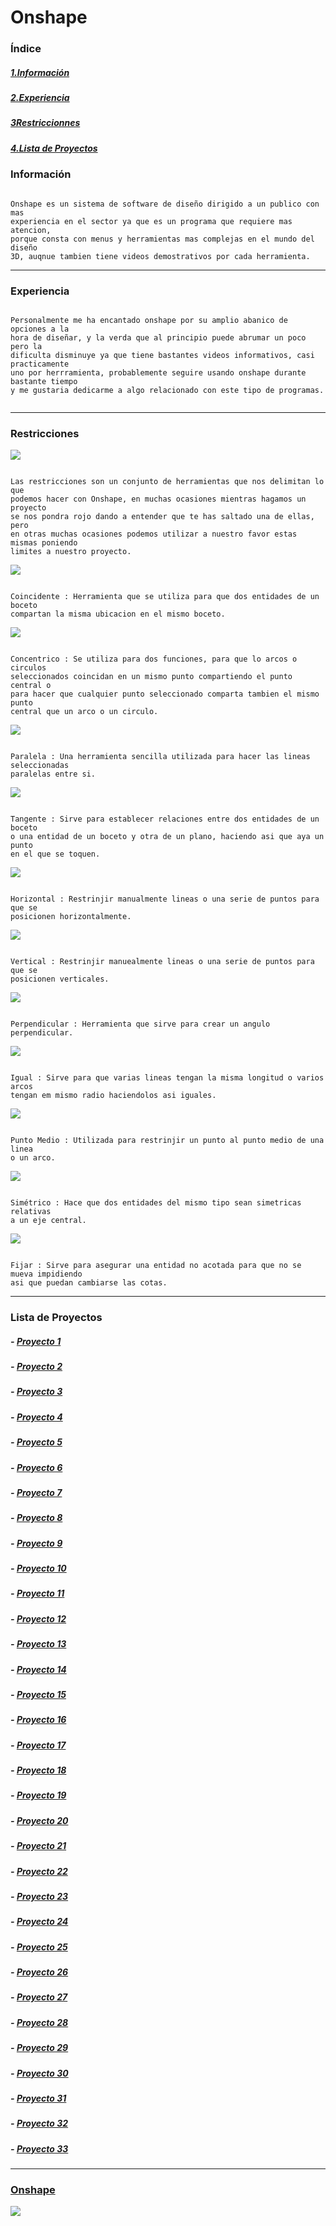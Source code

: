 # Onshape

### Índice

##### [1.Información](https://github.com/Baultek/3D/blob/main/Onshape.md#informaci%C3%B3n)

##### [2.Experiencia](https://github.com/Baultek/3D/edit/main/Onshape.md#experiencia)

##### [3Restriccionnes](https://github.com/Baultek/3D/edit/main/Onshape.md#restricciones)

##### [4.Lista de Proyectos](https://github.com/Baultek/3D/edit/main/Onshape.md#lista-de-proyectos)

### Información

```

Onshape es un sistema de software de diseño dirigido a un publico con mas
experiencia en el sector ya que es un programa que requiere mas atencion,
porque consta con menus y herramientas mas complejas en el mundo del diseño
3D, auqnue tambien tiene videos demostrativos por cada herramienta.

```
 
---

### Experiencia

```

Personalmente me ha encantado onshape por su amplio abanico de opciones a la
hora de diseñar, y la verda que al principio puede abrumar un poco pero la
dificulta disminuye ya que tiene bastantes videos informativos, casi practicamente
uno por herrramienta, probablemente seguire usando onshape durante bastante tiempo
y me gustaria dedicarme a algo relacionado con este tipo de programas.


```

---

### Restricciones

![](https://github.com/Baultek/3D/blob/main/Imagenes%203D/Restricciones.png?raw=true)

```

Las restricciones son un conjunto de herramientas que nos delimitan lo que
podemos hacer con Onshape, en muchas ocasiones mientras hagamos un proyecto
se nos pondra rojo dando a entender que te has saltado una de ellas, pero
en otras muchas ocasiones podemos utilizar a nuestro favor estas mismas poniendo
limites a nuestro proyecto.

```

![](https://github.com/Baultek/3D/blob/main/Imagenes%203D/Coincidente%201.png?raw=true)

```

Coincidente : Herramienta que se utiliza para que dos entidades de un boceto
compartan la misma ubicacion en el mismo boceto.

```

![](https://github.com/Baultek/3D/blob/main/Imagenes%203D/concentrico%202.png?raw=true)

```

Concentrico : Se utiliza para dos funciones, para que lo arcos o circulos
seleccionados coincidan en un mismo punto compartiendo el punto central o
para hacer que cualquier punto seleccionado comparta tambien el mismo punto
central que un arco o un circulo.

```

![](https://github.com/Baultek/3D/blob/main/Imagenes%203D/paralela%203.png?raw=true)

```

Paralela : Una herramienta sencilla utilizada para hacer las lineas seleccionadas
paralelas entre si.

```

![](https://github.com/Baultek/3D/blob/main/Imagenes%203D/tangente%204.png?raw=true)

```

Tangente : Sirve para establecer relaciones entre dos entidades de un boceto
o una entidad de un boceto y otra de un plano, haciendo asi que aya un punto
en el que se toquen.

```

![](https://github.com/Baultek/3D/blob/main/Imagenes%203D/horizontal%205.png?raw=true)

```

Horizontal : Restrinjir manualmente lineas o una serie de puntos para que se
posicionen horizontalmente.

```

![](https://github.com/Baultek/3D/blob/main/Imagenes%203D/Vertical%206.png?raw=true)

```

Vertical : Restrinjir manuealmente lineas o una serie de puntos para que se
posicionen verticales.

```

![](https://github.com/Baultek/3D/blob/main/Imagenes%203D/perpendicular%207.png?raw=true)

```

Perpendicular : Herramienta que sirve para crear un angulo perpendicular.

```

![](https://github.com/Baultek/3D/blob/main/Imagenes%203D/igual%208.png?raw=true)

```

Igual : Sirve para que varias lineas tengan la misma longitud o varios arcos
tengan em mismo radio haciendolos asi iguales.

```

![](https://github.com/Baultek/3D/blob/main/Imagenes%203D/Punto%20Medio%209.png?raw=true)

```

Punto Medio : Utilizada para restrinjir un punto al punto medio de una linea
o un arco.

```

![](https://github.com/Baultek/3D/blob/main/Imagenes%203D/simetrico%2010.png?raw=true)

```

Simétrico : Hace que dos entidades del mismo tipo sean simetricas relativas
a un eje central.

```

![](https://github.com/Baultek/3D/blob/main/Imagenes%203D/Fijar%2011.png?raw=true)

```

Fijar : Sirve para asegurar una entidad no acotada para que no se mueva impidiendo
asi que puedan cambiarse las cotas.

```

---

### Lista de Proyectos

##### - [Proyecto 1](https://cad.onshape.com/documents/c2462b535728cea8724cc3ac/w/f5e3070fbd807c68b1aebce3/e/b38e9313b6d47a8768e20485)

##### - [Proyecto 2](https://cad.onshape.com/documents/f68fa6dbf2516451887ef612/w/d246c796719f708e9ac259c7/e/e8ce4fb1066b776ca2ee95f8)

##### - [Proyecto 3](https://cad.onshape.com/documents/8ba69a5de7f8e8bf31e5f427/w/f0b63a0672f2bb2765311926/e/135e4dbabc7f4c900a41d8c7)

##### - [Proyecto 4](https://cad.onshape.com/documents/8ba69a5de7f8e8bf31e5f427/w/f0b63a0672f2bb2765311926/e/135e4dbabc7f4c900a41d8c7)

##### - [Proyecto 5](https://cad.onshape.com/documents/8ba69a5de7f8e8bf31e5f427/w/f0b63a0672f2bb2765311926/e/135e4dbabc7f4c900a41d8c7)

##### - [Proyecto 6](https://cad.onshape.com/documents/8ba69a5de7f8e8bf31e5f427/w/f0b63a0672f2bb2765311926/e/135e4dbabc7f4c900a41d8c7)

##### - [Proyecto 7](https://cad.onshape.com/documents/8ba69a5de7f8e8bf31e5f427/w/f0b63a0672f2bb2765311926/e/135e4dbabc7f4c900a41d8c7)

##### - [Proyecto 8](https://cad.onshape.com/documents/8ba69a5de7f8e8bf31e5f427/w/f0b63a0672f2bb2765311926/e/135e4dbabc7f4c900a41d8c7)

##### - [Proyecto 9](https://cad.onshape.com/documents/8ba69a5de7f8e8bf31e5f427/w/f0b63a0672f2bb2765311926/e/135e4dbabc7f4c900a41d8c7)

##### - [Proyecto 10](https://cad.onshape.com/documents/8ba69a5de7f8e8bf31e5f427/w/f0b63a0672f2bb2765311926/e/135e4dbabc7f4c900a41d8c7)

##### - [Proyecto 11](https://cad.onshape.com/documents/8ba69a5de7f8e8bf31e5f427/w/f0b63a0672f2bb2765311926/e/135e4dbabc7f4c900a41d8c7)

##### - [Proyecto 12](https://cad.onshape.com/documents/8ba69a5de7f8e8bf31e5f427/w/f0b63a0672f2bb2765311926/e/135e4dbabc7f4c900a41d8c7)

##### - [Proyecto 13](https://cad.onshape.com/documents/bc70c35242ec30b1741ac304/w/f9496823cf8f37805fb75491/e/ce76305fc3b4094a98b02ef5)

##### - [Proyecto 14](https://cad.onshape.com/documents/8ba69a5de7f8e8bf31e5f427/w/f0b63a0672f2bb2765311926/e/135e4dbabc7f4c900a41d8c7)

##### - [Proyecto 15](https://cad.onshape.com/documents/8ba69a5de7f8e8bf31e5f427/w/f0b63a0672f2bb2765311926/e/135e4dbabc7f4c900a41d8c7)

##### - [Proyecto 16](https://cad.onshape.com/documents/8ba69a5de7f8e8bf31e5f427/w/f0b63a0672f2bb2765311926/e/135e4dbabc7f4c900a41d8c7)

##### - [Proyecto 17](https://cad.onshape.com/documents/8ba69a5de7f8e8bf31e5f427/w/f0b63a0672f2bb2765311926/e/135e4dbabc7f4c900a41d8c7)

##### - [Proyecto 18](https://cad.onshape.com/documents/8ba69a5de7f8e8bf31e5f427/w/f0b63a0672f2bb2765311926/e/135e4dbabc7f4c900a41d8c7)

##### - [Proyecto 19](https://cad.onshape.com/documents/8ba69a5de7f8e8bf31e5f427/w/f0b63a0672f2bb2765311926/e/135e4dbabc7f4c900a41d8c7)

##### - [Proyecto 20](https://cad.onshape.com/documents/8ba69a5de7f8e8bf31e5f427/w/f0b63a0672f2bb2765311926/e/135e4dbabc7f4c900a41d8c7)

##### - [Proyecto 21](https://cad.onshape.com/documents/8ba69a5de7f8e8bf31e5f427/w/f0b63a0672f2bb2765311926/e/135e4dbabc7f4c900a41d8c7)

##### - [Proyecto 22](https://cad.onshape.com/documents/8ba69a5de7f8e8bf31e5f427/w/f0b63a0672f2bb2765311926/e/135e4dbabc7f4c900a41d8c7)

##### - [Proyecto 23](https://cad.onshape.com/documents/8ba69a5de7f8e8bf31e5f427/w/f0b63a0672f2bb2765311926/e/135e4dbabc7f4c900a41d8c7)

##### - [Proyecto 24](https://cad.onshape.com/documents/8ba69a5de7f8e8bf31e5f427/w/f0b63a0672f2bb2765311926/e/135e4dbabc7f4c900a41d8c7)

##### - [Proyecto 25](https://cad.onshape.com/documents/8ba69a5de7f8e8bf31e5f427/w/f0b63a0672f2bb2765311926/e/135e4dbabc7f4c900a41d8c7)

##### - [Proyecto 26](https://cad.onshape.com/documents/8ba69a5de7f8e8bf31e5f427/w/f0b63a0672f2bb2765311926/e/135e4dbabc7f4c900a41d8c7)

##### - [Proyecto 27](https://cad.onshape.com/documents/8ba69a5de7f8e8bf31e5f427/w/f0b63a0672f2bb2765311926/e/135e4dbabc7f4c900a41d8c7)

##### - [Proyecto 28](https://cad.onshape.com/documents/8ba69a5de7f8e8bf31e5f427/w/f0b63a0672f2bb2765311926/e/135e4dbabc7f4c900a41d8c7)

##### - [Proyecto 29](https://cad.onshape.com/documents/8ba69a5de7f8e8bf31e5f427/w/f0b63a0672f2bb2765311926/e/135e4dbabc7f4c900a41d8c7)

##### - [Proyecto 30](https://cad.onshape.com/documents/8ba69a5de7f8e8bf31e5f427/w/f0b63a0672f2bb2765311926/e/135e4dbabc7f4c900a41d8c7)

##### - [Proyecto 31](https://cad.onshape.com/documents/8ba69a5de7f8e8bf31e5f427/w/f0b63a0672f2bb2765311926/e/135e4dbabc7f4c900a41d8c7)

##### - [Proyecto 32]()

##### - [Proyecto 33]()

---

### [Onshape](https://www.onshape.com/en/)


![](https://github.com/Baultek/3D/blob/main/Imagenes%203D/unnamed.png)
